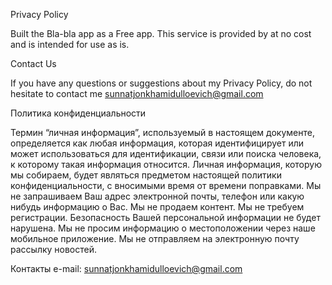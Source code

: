 Privacy Policy

Built the Bla-bla app as a Free app. This service is provided by at no cost and is intended for use as is.

Contact Us

If you have any questions or suggestions about my Privacy Policy, do not hesitate to contact me sunnatjonkhamidulloevich@gmail.com

Политика конфиденциальности

Термин “личная информация”, используемый в настоящем документе, определяется как любая информация, которая идентифицирует или может использоваться для идентификации, связи или поиска человека, к которому такая информация относится. Личная информация, которую мы собираем, будет являться предметом настоящей политики конфиденциальности, с вносимыми время от времени поправками. Мы не запрашиваем Ваш адрес электронной почты, телефон или какую нибудь информацию о Вас. Мы не продаем контент. Мы не требуем регистрации. Безопасность Вашей персональной информации не будет нарушена. Мы не просим информацию о местоположении через наше мобильное приложение. Мы не отправляем на электронную почту рассылку новостей.

Контакты e-mail: sunnatjonkhamidulloevich@gmail.com
